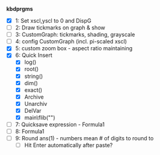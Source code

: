 **kbdprgms**

 - [X] 1: Set xscl,yscl to 0 and DispG 
 - [ ] 2: Draw tickmarks on graph & show
 - [ ] 3: CustomGraph: tickmarks, shading, grayscale
 - [ ] 4: config CustomGraph (incl. pi-scaled xscl)
 - [X] 5: custom zoom box - aspect ratio maintaining
 - [x] 6: Quick Insert
   - [x] log()
   - [x] root()
   - [x] string()
   - [x] dim()
   - [x] exact()
   - [x] Archive
   - [x] Unarchiv
   - [x] DelVar 
   - [x] main\flib("")
 - [ ] 7: Quicksave expression - Formula1
 - [ ] 8: Formula1
 - [ ] 9: Round ans(1) - numbers mean # of digits to round to
   - [ ] Hit Enter automatically after paste?
